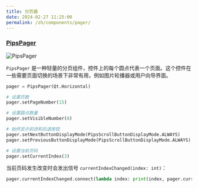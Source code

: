 ```yaml
---
title: 分页器
date: 2024-02-27 11:25:00
permalink: /zh/components/pager/
---
```


### [PipsPager](https://pyqt-fluent-widgets.readthedocs.io/zh-cn/latest/autoapi/qfluentwidgets/components/widgets/pips_pager/index.html#qfluentwidgets.components.widgets.pips_pager.PipsPager)

![PipsPager](/img/components/pager/PipsPager.png)

`PipsPager` 是一种轻量的分页组件，控件上的每个圆点代表一个页面。这个控件在一些需要页面切换的场景下非常有用，例如图片轮播器或用户向导界面。

```python
pager = PipsPager(Qt.Horizontal)

# 设置页数
pager.setPageNumber(15)

# 设置圆点数量
pager.setVisibleNumber(8)

# 始终显示前进和后退按钮
pager.setNextButtonDisplayMode(PipsScrollButtonDisplayMode.ALWAYS)
pager.setPreviousButtonDisplayMode(PipsScrollButtonDisplayMode.ALWAYS)

# 设置当前页码
pager.setCurrentIndex(3)
```

当前页码发生改变时会发出信号 `currentIndexChanged(index: int)`：
```python
pager.currentIndexChanged.connect(lambda index: print(index, pager.currentIndex()))
```